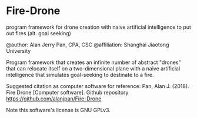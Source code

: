 # Fire-Drone
program framework for drone creation with naive artificial intelligence to put out fires (alt. goal seeking)

@author: Alan Jerry Pan, CPA, CSC
@affiliation: Shanghai Jiaotong University

Program framework that creates an infinite number of abstract "drones" that can relocate itself on a two-dimensional plane with a naive artificial intelligence that simulates goal-seeking to destinate to a fire.

Suggested citation as computer software for reference:
Pan, Alan J. (2018). Fire Drone [Computer software]. Github repository <https://github.com/alanjpan/Fire-Drone>

Note this software's license is GNU GPLv3.
